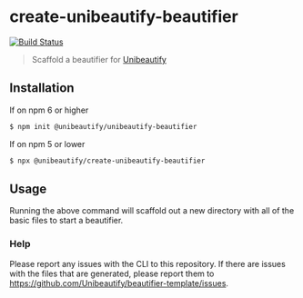 # create-unibeautify-beautifier

[![Build Status](https://travis-ci.com/Unibeautify/create-unibeautify-beautifier.svg?branch=master)](https://travis-ci.com/Unibeautify/create-unibeautify-beautifier)

> Scaffold a beautifier for [Unibeautify](https://github.com/Unibeautify/unibeautify)

## Installation

If on npm 6 or higher
```bash
$ npm init @unibeautify/unibeautify-beautifier
```

If on npm 5 or lower
```bash
$ npx @unibeautify/create-unibeautify-beautifier
```

## Usage
Running the above command will scaffold out a new directory with all of the basic files to start a beautifier.

### Help
Please report any issues with the CLI to this repository. If there are issues with the files that are generated, please report them to https://github.com/Unibeautify/beautifier-template/issues.